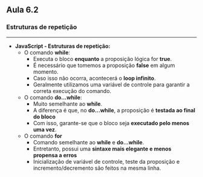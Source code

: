 ## Aula 6.2 
### Estruturas de repetição
---
- **JavaScript - Estruturas de repetição:**
	- O comando **while**:
		- Executa o bloco **enquanto** a proposição lógica for **true**.
		- É necessário que tomemos a proposição **false** em algum momento.
		- Caso isso não ocorra, acontecerá o **loop infinito**.
		- Geralmente utilizamos uma variável de controle para garantir a correta execução do comando.
	- O comando **do...while**:
		- Muito semelhante ao **while**.
		- A diferença é que, no **do...while**, a proposição é **testada ao final do bloco**
		- Com isso, garante-se que o bloco seja **executado pelo menos uma vez**.
	- O comando **for**
		- Comando semelhante ao **while** e **do...while**.
		- Entretanto, possui uma **sintaxe mais elegante e menos propensa a erros**
		- Inicialização de variável de controle, teste da proposição e incremento/decremento são feitos na mesma linha.
